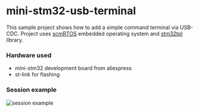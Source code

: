 mini-stm32-usb-terminal
======================

This sample project shows how to add a simple command terminal via USB-CDC.
Project uses [scmRTOS][scmrtos] embedded operating system and [stm32tpl][stm32tpl] library.

### Hardware used

   * mini-stm32 development board from aliexpress
   * st-link for flashing

### Session example
![session example][picture]

[scmrtos]: https://github.com/scmrtos/scmrtos
[stm32tpl]: https://github.com/antongus/stm32tpl
[picture]: https://cloud.githubusercontent.com/assets/6680984/24061132/026821e4-0b78-11e7-9247-ca4dc1164854.png
